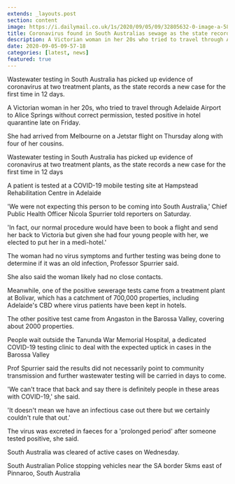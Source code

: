 ```yaml
---
extends: _layouts.post
section: content
image: https://i.dailymail.co.uk/1s/2020/09/05/09/32805632-0-image-a-58_1599295180039.jpg 
title: Coronavirus found in South Australias sewage as the state records first case in 12 days 
description: A Victorian woman in her 20s who tried to travel through Adelaide Airport to Alice Springs without correct permission tested positive in hotel quarantine late on Friday. 
date: 2020-09-05-09-57-18 
categories: [latest, news] 
featured: true 
--- 
```

Wastewater testing in South Australia has picked up evidence of coronavirus at two treatment plants, as the state records a new case for the first time in 12 days.

A Victorian woman in her 20s, who tried to travel through Adelaide Airport to Alice Springs without correct permission, tested positive in hotel quarantine late on Friday.

She had arrived from Melbourne on a Jetstar flight on Thursday along with four of her cousins.

Wastewater testing in South Australia has picked up evidence of coronavirus at two treatment plants, as the state records a new case for the first time in 12 days

A patient is tested at a COVID-19 mobile testing site at Hampstead Rehabilitation Centre in Adelaide

'We were not expecting this person to be coming into South Australia,' Chief Public Health Officer Nicola Spurrier told reporters on Saturday.

'In fact, our normal procedure would have been to book a flight and send her back to Victoria but given she had four young people with her, we elected to put her in a medi-hotel.'

The woman had no virus symptoms and further testing was being done to determine if it was an old infection, Professor Spurrier said.

She also said the woman likely had no close contacts.

Meanwhile, one of the positive sewerage tests came from a treatment plant at Bolivar, which has a catchment of 700,000 properties, including Adelaide's CBD where virus patients have been kept in hotels.

The other positive test came from Angaston in the Barossa Valley, covering about 2000 properties.

People wait outside the Tanunda War Memorial Hospital, a dedicated COVID-19 testing clinic to deal with the expected uptick in cases in the Barossa Valley

Prof Spurrier said the results did not necessarily point to community transmission and further wastewater testing will be carried in days to come.

'We can't trace that back and say there is definitely people in these areas with COVID-19,' she said.

'It doesn't mean we have an infectious case out there but we certainly couldn't rule that out.'

The virus was excreted in faeces for a 'prolonged period' after someone tested positive, she said.

South Australia was cleared of active cases on Wednesday.

South Australian Police stopping vehicles near the SA border 5kms east of Pinnaroo, South Australia

